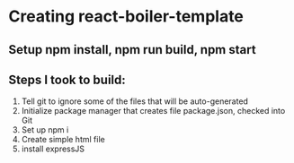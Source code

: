 # Creating react-boiler-template
## Setup npm install, npm run build, npm start

## Steps I took to build:
1. Tell git to ignore some of the files that will be auto-generated
2. Initialize package manager that creates file package.json, checked into Git
3. Set up npm i
4. Create simple html file
5. install expressJS